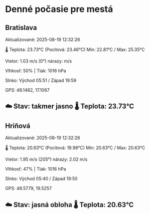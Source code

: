 ﻿# Denné počasie pre mestá

## Bratislava
Aktualizované: 2025-08-19 12:32:26

🌡️ Teplota: 23.73°C 
(Pocitová: 23.46°C)
Min: 22.81°C / Max: 25.35°C

Vietor: 1.03 m/s    (0°) 
nárazy:  m/s

Vlhkosť: 50% | Tlak: 1016 hPa

Slnko: Východ 05:51 / Západ 19:59

GPS: 48.1482, 17.1067

☁️ Stav: takmer jasno        🌡️ Teplota: 23.73°C
---

## Hriňová
Aktualizované: 2025-08-19 12:32:26

🌡️ Teplota: 20.63°C 
(Pocitová: 19.98°C)
Min: 20.63°C / Max: 20.63°C

Vietor: 1.95 m/s (205°)
nárazy: 2.02 m/s

Vlhkosť: 47% | Tlak: 1016 hPa

Slnko: Východ 05:40 / Západ 19:50

GPS: 48.5779, 19.5257

☁️ Stav: jasná obloha        🌡️ Teplota: 20.63°C
---
